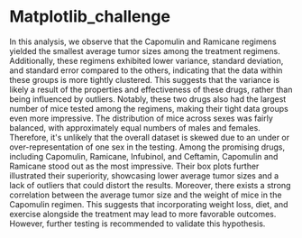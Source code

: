 # Matplotlib_challenge
In this analysis, we observe that the Capomulin and Ramicane regimens yielded the smallest average tumor sizes among the treatment regimens. Additionally, these regimens exhibited lower variance, standard deviation, and standard error compared to the others, indicating that the data within these groups is more tightly clustered. This suggests that the variance is likely a result of the properties and effectiveness of these drugs, rather than being influenced by outliers.
Notably, these two drugs also had the largest number of mice tested among the regimens, making their tight data groups even more impressive.
The distribution of mice across sexes was fairly balanced, with approximately equal numbers of males and females. Therefore, it's unlikely that the overall dataset is skewed due to an under or over-representation of one sex in the testing.
Among the promising drugs, including Capomulin, Ramicane, Infubinol, and Ceftamin, Capomulin and Ramicane stood out as the most impressive. Their box plots further illustrated their superiority, showcasing lower average tumor sizes and a lack of outliers that could distort the results.
Moreover, there exists a strong correlation between the average tumor size and the weight of mice in the Capomulin regimen. This suggests that incorporating weight loss, diet, and exercise alongside the treatment may lead to more favorable outcomes. However, further testing is recommended to validate this hypothesis.
